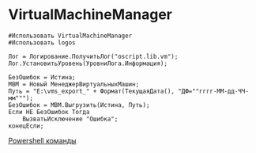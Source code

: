 # VirtualMachineManager
```
#Использовать VirtualMachineManager
#Использовать logos

Лог = Логирование.ПолучитьЛог("oscript.lib.vm");
Лог.УстановитьУровень(УровниЛога.Информация);

БезОшибок = Истина;
МВМ = Новый МенеджерВиртуальныхМашин;
Путь = "E:\vms_export_" + Формат(ТекущаяДата(), "ДФ=""гггг-ММ-дд-ЧЧ-мм""");
БезОшибок = МВМ.Выгрузить(Истина, Путь);
Если НЕ БезОшибок Тогда
	ВызватьИсключение "Ошибка";
конецЕсли;
```



[Powershell команды](http://kagarlickij.com/hyper-v-backups-with-powershell/ )
